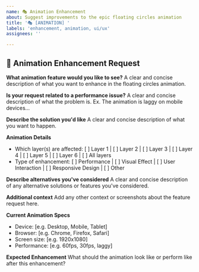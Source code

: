```yaml
---
name: 🎭 Animation Enhancement
about: Suggest improvements to the epic floating circles animation
title: '🎭 [ANIMATION] '
labels: 'enhancement, animation, ui/ux'
assignees: ''

---
```


## 🌟 Animation Enhancement Request

**What animation feature would you like to see?**
A clear and concise description of what you want to enhance in the floating circles animation.

**Is your request related to a performance issue?**
A clear and concise description of what the problem is. Ex. The animation is laggy on mobile devices...

**Describe the solution you'd like**
A clear and concise description of what you want to happen.

**Animation Details**
- Which layer(s) are affected: [ ] Layer 1 | [ ] Layer 2 | [ ] Layer 3 | [ ] Layer 4 | [ ] Layer 5 | [ ] Layer 6 | [ ] All layers
- Type of enhancement: [ ] Performance | [ ] Visual Effect | [ ] User Interaction | [ ] Responsive Design | [ ] Other

**Describe alternatives you've considered**
A clear and concise description of any alternative solutions or features you've considered.

**Additional context**
Add any other context or screenshots about the feature request here.

**Current Animation Specs**
- Device: [e.g. Desktop, Mobile, Tablet]
- Browser: [e.g. Chrome, Firefox, Safari]
- Screen size: [e.g. 1920x1080]
- Performance: [e.g. 60fps, 30fps, laggy]

**Expected Enhancement**
What should the animation look like or perform like after this enhancement?
